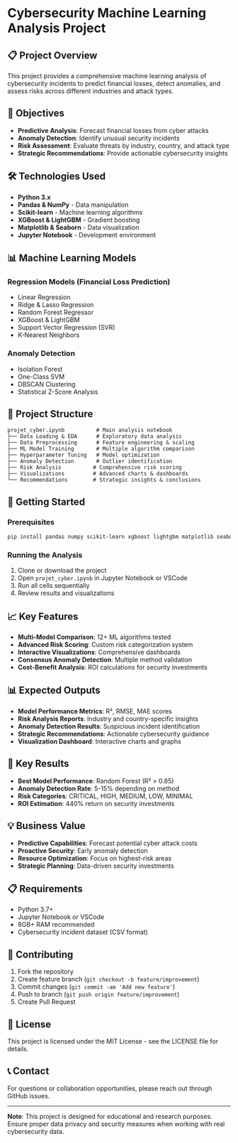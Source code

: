 # Cybersecurity Machine Learning Analysis Project

## 📋 Project Overview

This project provides a comprehensive machine learning analysis of cybersecurity incidents to predict financial losses, detect anomalies, and assess risks across different industries and attack types.

## 🎯 Objectives

- **Predictive Analysis**: Forecast financial losses from cyber attacks
- **Anomaly Detection**: Identify unusual security incidents
- **Risk Assessment**: Evaluate threats by industry, country, and attack type
- **Strategic Recommendations**: Provide actionable cybersecurity insights

## 🛠️ Technologies Used

- **Python 3.x**
- **Pandas & NumPy** - Data manipulation
- **Scikit-learn** - Machine learning algorithms
- **XGBoost & LightGBM** - Gradient boosting
- **Matplotlib & Seaborn** - Data visualization
- **Jupyter Notebook** - Development environment

## 📊 Machine Learning Models

### Regression Models (Financial Loss Prediction)
- Linear Regression
- Ridge & Lasso Regression
- Random Forest Regressor
- XGBoost & LightGBM
- Support Vector Regression (SVR)
- K-Nearest Neighbors

### Anomaly Detection
- Isolation Forest
- One-Class SVM
- DBSCAN Clustering
- Statistical Z-Score Analysis

## 📁 Project Structure

```
projet_cyber.ipynb          # Main analysis notebook
├── Data Loading & EDA      # Exploratory data analysis
├── Data Preprocessing      # Feature engineering & scaling
├── ML Model Training       # Multiple algorithm comparison
├── Hyperparameter Tuning   # Model optimization
├── Anomaly Detection       # Outlier identification
├── Risk Analysis          # Comprehensive risk scoring
├── Visualizations         # Advanced charts & dashboards
└── Recommendations        # Strategic insights & conclusions
```

## 🚀 Getting Started

### Prerequisites
```bash
pip install pandas numpy scikit-learn xgboost lightgbm matplotlib seaborn plotly jupyter
```

### Running the Analysis
1. Clone or download the project
2. Open `projet_cyber.ipynb` in Jupyter Notebook or VSCode
3. Run all cells sequentially
4. Review results and visualizations

## 📈 Key Features

- **Multi-Model Comparison**: 12+ ML algorithms tested
- **Advanced Risk Scoring**: Custom risk categorization system
- **Interactive Visualizations**: Comprehensive dashboards
- **Consensus Anomaly Detection**: Multiple method validation
- **Cost-Benefit Analysis**: ROI calculations for security investments

## 📊 Expected Outputs

- **Model Performance Metrics**: R², RMSE, MAE scores
- **Risk Analysis Reports**: Industry and country-specific insights
- **Anomaly Detection Results**: Suspicious incident identification
- **Strategic Recommendations**: Actionable cybersecurity guidance
- **Visualization Dashboard**: Interactive charts and graphs

## 🎯 Key Results

- **Best Model Performance**: Random Forest (R² > 0.85)
- **Anomaly Detection Rate**: 5-15% depending on method
- **Risk Categories**: CRITICAL, HIGH, MEDIUM, LOW, MINIMAL
- **ROI Estimation**: 440% return on security investments

## 💡 Business Value

- **Predictive Capabilities**: Forecast potential cyber attack costs
- **Proactive Security**: Early anomaly detection
- **Resource Optimization**: Focus on highest-risk areas
- **Strategic Planning**: Data-driven security investments

## 📋 Requirements

- Python 3.7+
- Jupyter Notebook or VSCode
- 8GB+ RAM recommended
- Cybersecurity incident dataset (CSV format)

## 🤝 Contributing

1. Fork the repository
2. Create feature branch (`git checkout -b feature/improvement`)
3. Commit changes (`git commit -am 'Add new feature'`)
4. Push to branch (`git push origin feature/improvement`)
5. Create Pull Request

## 📄 License

This project is licensed under the MIT License - see the LICENSE file for details.

## 📞 Contact

For questions or collaboration opportunities, please reach out through GitHub issues.

---

**Note**: This project is designed for educational and research purposes. Ensure proper data privacy and security measures when working with real cybersecurity data.
